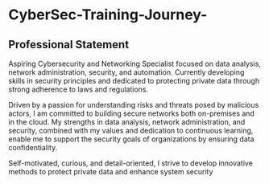 # CyberSec-Training-Journey-

## Professional Statement

Aspiring Cybersecurity and Networking Specialist focused on data analysis, network administration, security, and automation. Currently developing skills in security principles and dedicated to protecting private data through strong adherence to laws and regulations.  

Driven by a passion for understanding risks and threats posed by malicious actors, I am committed to building secure networks both on-premises and in the cloud. My strengths in data analysis, network administration, and security, combined with my values and dedication to continuous learning, enable me to support the security goals of organizations by ensuring data confidentiality.

Self-motivated, curious, and detail-oriented, I strive to develop innovative methods to protect private data and enhance system security
